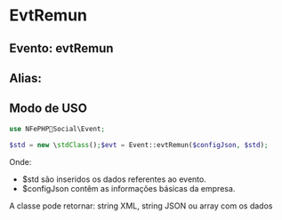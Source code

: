 # EvtRemun

## Evento: evtRemun

## Alias: 


## Modo de USO

```php
use NFePHPSocial\Event;

$std = new \stdClass();$evt = Event::evtRemun($configJson, $std);
```

Onde:
- $std são inseridos os dados referentes ao evento.
- $configJson contêm as informações básicas da empresa.

A classe pode retornar: string XML, string JSON ou array com os dados
